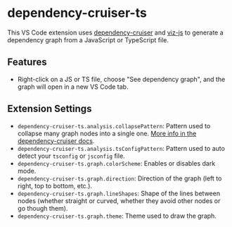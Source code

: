 # dependency-cruiser-ts

This VS Code extension uses [dependency-cruiser](https://github.com/sverweij/dependency-cruiser) and [viz-js](https://github.com/mdaines/viz-js) to generate a dependency graph from a JavaScript or TypeScript file.

## Features

- Right-click on a JS or TS file, choose "See dependency graph", and the graph will open in a new VS Code tab.

## Extension Settings

* `dependency-cruiser-ts.analysis.collapsePattern`: Pattern used to collapse many graph nodes into a single one. [More info in the dependency-cruiser docs](https://github.com/sverweij/dependency-cruiser/blob/main/doc/options-reference.md#summarising-collapsepattern-dot-and-archi-reporters).
* `dependency-cruiser-ts.analysis.tsConfigPattern`: Pattern used to auto detect your `tsconfig` or `jsconfig` file.
* `dependency-cruiser-ts.graph.colorScheme`: Enables or disables dark mode.
* `dependency-cruiser-ts.graph.direction`: Direction of the graph (left to right, top to bottom, etc.).
* `dependency-cruiser-ts.graph.lineShapes`: Shape of the lines between nodes (whether straight or curved, whether they avoid other nodes or go though them).
* `dependency-cruiser-ts.graph.theme`: Theme used to draw the graph.